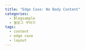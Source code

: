 ```yaml
---
title: "Edge Case: No Body Content"
categories: 
  - Blogsample
  - 블로그 꾸미기
tags:
  - content
  - edge case
  - layout
---
```

